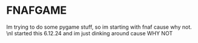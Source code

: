 # FNAFGAME
Im trying to do some pygame stuff, so im starting with fnaf cause why not.
\nI started this 6.12.24 and im just dinking around cause WHY NOT
